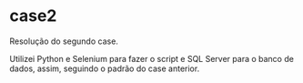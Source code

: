 # case2
 
Resolução do segundo case.

Utilizei Python e Selenium para fazer o script e SQL Server para o banco de dados, assim, seguindo o padrão do case anterior.
